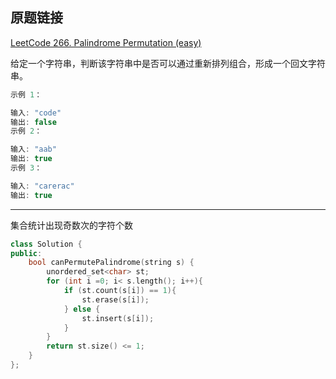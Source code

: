 ## 原题链接

[LeetCode 266. Palindrome Permutation (easy)](https://leetcode-cn.com/problems/palindrome-permutation/)

给定一个字符串，判断该字符串中是否可以通过重新排列组合，形成一个回文字符串。

```cpp
示例 1：

输入: "code"
输出: false
示例 2：

输入: "aab"
输出: true
示例 3：

输入: "carerac"
输出: true
```

---

集合统计出现奇数次的字符个数

```cpp
class Solution {
public:
    bool canPermutePalindrome(string s) {
        unordered_set<char> st;
        for (int i =0; i< s.length(); i++){
            if (st.count(s[i]) == 1){
                st.erase(s[i]);
            } else {
                st.insert(s[i]);
            }
        }
        return st.size() <= 1;
    }
};
```
